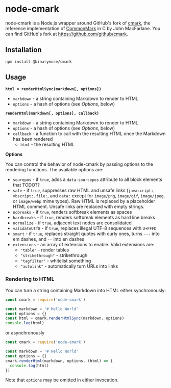 # node-cmark

node-cmark is a Node.js wrapper around GitHub's fork of [cmark](https://github.com/github/cmark), the reference implementation of [CommonMark](http://commonmark.org/) in C by John MacFarlane. You can find GitHub's fork at https://github.com/github/cmark.

## Installation

```
npm install @binarymuse/cmark
```

## Usage

**`html = renderHtmlSync(markdown[, options])`**

  * `markdown` - a string containing Markdown to render to HTML
  * `options` - a hash of options (see *Options*, below)

**`renderHtml(markdown[, options], callback)`**

  * `markdown` - a string containing Markdown to render to HTML
  * `options` - a hash of options (see *Options*, below)
  * `callback` - a function to call with the resulting HTML once the Markdown has been rendered
    * `html` - the resulting HTML

**Options**

You can control the behavior of node-cmark by passing options to the rendering functions. The available options are:

  * `sourepos` - if `true`, adds a `data-sourcepos` attribute to all block elements that TODO??
  * `safe` - if `true`, suppresses raw HTML and unsafe links (`javascript:`, `vbscript:`, `file:`, and `data:` except for `image/png`, `image/gif`, `image/jpeg`, or `image/webp` mime types). Raw HTML is replaced by a placeholder HTML comment. Unsafe links are replaced with empty strings.
  * `nobreaks` - if `true`, renders softbreak elements as spaces
  * `hardbreaks` - if `true`, renders softbreak elements as hard line breaks
  * `normalize` - if `true`, adjacent text nodes are consolidated
  * `validateUtf8` - if `true`, replaces illegal UTF-8 sequences with `U+FFFD`
  * `smart` - if `true`, replaces straight quotes with curly ones, turns `---` into em dashes, and `--` into en dashes
  * `extensions` - an array of extensions to enable. Valid extensions are:
    * `"table"` - render tables
    * `"strikethrough"` - strikethrough
    * `"tagfilter"` - whitelist something
    * `"autolink"` - automatically turn URLs into links

### Rendering to HTML

You can turn a string containing Markdown into HTML either synchronously:

```javascript
const cmark = require('node-cmark')

const markdown = '# Hello World'
const options = {}
const html = cmark.renderHtmlSync(markdown, options)
console.log(html)
```

or asynchronously

```javascript
const cmark = require('node-cmark')

const markdown = '# Hello World'
const options = {}
cmark.renderHtml(markdown, options, (html) => {
  console.log(html)
})
```

Note that `options` may be omitted in either invocation.
